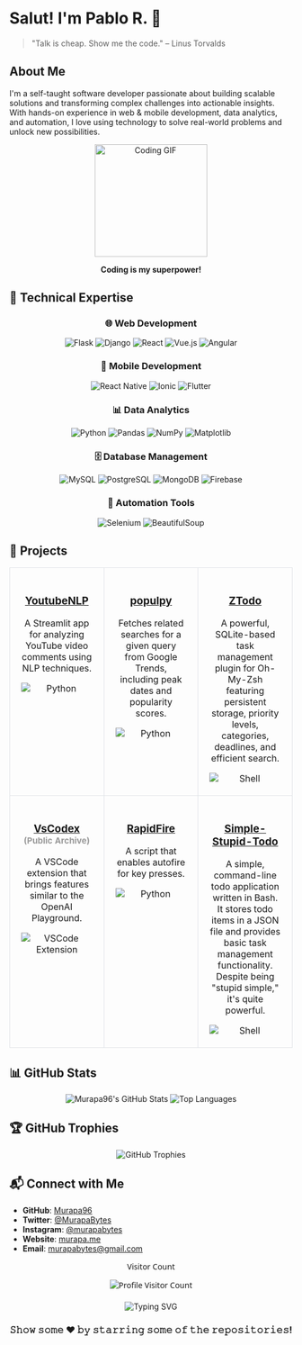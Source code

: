 # Salut! I'm Pablo R. 🖖

> "Talk is cheap. Show me the code." – Linus Torvalds

## About Me
I'm a self-taught software developer passionate about building scalable solutions and transforming complex challenges into actionable insights. With hands-on experience in web & mobile development, data analytics, and automation, I love using technology to solve real-world problems and unlock new possibilities.

<div align="center">
  <img src="https://media.giphy.com/media/13HgwGsXF0aiGY/giphy.gif" alt="Coding GIF" width="200"/>
  <p><strong>Coding is my superpower!</strong></p>
</div>


## 🔧 Technical Expertise
<div align="center">

### 🌐 Web Development
<p>
  <img src="https://img.shields.io/badge/Flask-%23000.svg?style=flat&logo=flask" alt="Flask" />
  <img src="https://img.shields.io/badge/Django-%23092E20.svg?style=flat&logo=django&logoColor=white" alt="Django" />
  <img src="https://img.shields.io/badge/React-%2361DAFB.svg?style=flat&logo=react&logoColor=black" alt="React" />
  <img src="https://img.shields.io/badge/Vue.js-%234FC08D.svg?style=flat&logo=vue.js&logoColor=white" alt="Vue.js" />
  <img src="https://img.shields.io/badge/Angular-%23DD0031.svg?style=flat&logo=angular&logoColor=white" alt="Angular" />
</p>

### 📱 Mobile Development
<p>
  <img src="https://img.shields.io/badge/React%20Native-%2361DAFB.svg?style=flat&logo=react" alt="React Native" />
  <img src="https://img.shields.io/badge/Ionic-%233880FF.svg?style=flat&logo=ionic&logoColor=white" alt="Ionic" />
  <img src="https://img.shields.io/badge/Flutter-%2302569B.svg?style=flat&logo=flutter&logoColor=white" alt="Flutter" />
</p>

### 📊 Data Analytics
<p>
  <img src="https://img.shields.io/badge/Python-%233776AB.svg?style=flat&logo=python&logoColor=white" alt="Python" />
  <img src="https://img.shields.io/badge/Pandas-%23150458.svg?style=flat&logo=pandas&logoColor=white" alt="Pandas" />
  <img src="https://img.shields.io/badge/NumPy-%23013243.svg?style=flat&logo=numpy&logoColor=white" alt="NumPy" />
  <img src="https://img.shields.io/badge/Matplotlib-%2344A833.svg?style=flat&logo=plotly&logoColor=white" alt="Matplotlib" />
</p>

### 🗄️ Database Management
<p>
  <img src="https://img.shields.io/badge/MySQL-%234479A1.svg?style=flat&logo=mysql&logoColor=white" alt="MySQL" />
  <img src="https://img.shields.io/badge/PostgreSQL-%234169E1.svg?style=flat&logo=postgresql&logoColor=white" alt="PostgreSQL" />
  <img src="https://img.shields.io/badge/MongoDB-%2347A248.svg?style=flat&logo=mongodb&logoColor=white" alt="MongoDB" />
  <img src="https://img.shields.io/badge/Firebase-%23FFCA28.svg?style=flat&logo=firebase&logoColor=black" alt="Firebase" />
</p>

### 🤖 Automation Tools
<p>
  <img src="https://img.shields.io/badge/Selenium-%2343B02A.svg?style=flat&logo=selenium&logoColor=white" alt="Selenium" />
  <img src="https://img.shields.io/badge/BeautifulSoup-%23FFD43B.svg?style=flat&logo=python&logoColor=black" alt="BeautifulSoup" />
</p>
</div>

## 📌 Projects

<!-- Use table-layout: fixed and a fixed width to ensure consistent column sizes -->
<table align="center" style="table-layout: fixed; width: 100%;">
  <!-- First row of projects -->
  <tr>
    <td style="width: 33%;max-width: 33%; vertical-align: top; border: 1px solid #e1e4e8; border-radius: 10px; padding: 20px; text-align: center; word-wrap: break-word; white-space: normal;">
      <h3><a href="https://github.com/Murapa96/YoutubeNLP">YoutubeNLP</a></h3>
      <p>A Streamlit app for analyzing YouTube video comments using NLP techniques.</p>
      <img style="display: block; margin: 0 auto;" src="https://img.shields.io/badge/Python-%233776AB.svg?style=flat&logo=python&logoColor=white" alt="Python">
    </td>
    <td style="width: 33%;max-width: 33%; vertical-align: top; border: 1px solid #e1e4e8; border-radius: 10px; padding: 20px; text-align: center; word-wrap: break-word; white-space: normal;">
      <h3><a href="https://github.com/Murapa96/populpy">populpy</a></h3>
      <p>Fetches related searches for a given query from Google Trends, including peak dates and popularity scores.</p>
      <img style="display: block; margin: 0 auto;" src="https://img.shields.io/badge/Python-%233776AB.svg?style=flat&logo=python&logoColor=white" alt="Python">
    </td>
    <td style="width: 33%; max-width: 33%;vertical-align: top; border: 1px solid #e1e4e8; border-radius: 10px; padding: 20px; text-align: center; word-wrap: break-word; white-space: normal;">
      <h3><a href="https://github.com/Murapa96/ZTodo">ZTodo</a></h3>
      <p>A powerful, SQLite-based task management plugin for Oh-My-Zsh featuring persistent storage, priority levels, categories, deadlines, and efficient search.</p>
      <img style="display: block; margin: 0 auto;" src="https://img.shields.io/badge/Shell-%23E34F26.svg?style=flat&logo=gnu-bash&logoColor=white" alt="Shell">
    </td>
  </tr>
  <!-- Second row of projects -->
  <tr>
    <td style="width: 33%; max-width: 33%;vertical-align: top; border: 1px solid #e1e4e8; border-radius: 10px; padding: 20px; text-align: center; word-wrap: break-word; white-space: normal;">
      <h3><a href="https://github.com/Murapa96/VsCodex">VsCodex</a> <span style="font-size:0.8em;color:#999;">(Public Archive)</span></h3>
      <p>A VSCode extension that brings features similar to the OpenAI Playground.</p>
      <img style="display: block; margin: 0 auto;" src="https://img.shields.io/badge/VSCode_Extension-blue?style=flat&logo=visual-studio-code" alt="VSCode Extension">
    </td>
    <td style="width: 33%; max-width: 33%;vertical-align: top; border: 1px solid #e1e4e8; border-radius: 10px; padding: 20px; text-align: center; word-wrap: break-word; white-space: normal;">
      <h3><a href="https://github.com/Murapa96/RapidFire">RapidFire</a></h3>
      <p>A script that enables autofire for key presses.</p>
      <img style="display: block; margin: 0 auto;" src="https://img.shields.io/badge/Python-%233776AB.svg?style=flat&logo=python&logoColor=white" alt="Python">
    </td>
    <td style="width: 33%; max-width: 33%; vertical-align: top; border: 1px solid #e1e4e8; border-radius: 10px; padding: 20px; text-align: center; word-wrap: break-word; white-space: normal;">
      <h3><a href="https://github.com/Murapa96/Simple-Stupid-Todo">Simple-Stupid-Todo</a></h3>
      <p>A simple, command-line todo application written in Bash. It stores todo items in a JSON file and provides basic task management functionality. Despite being "stupid simple," it's quite powerful.</p>
      <img style="display: block; margin: 0 auto;" src="https://img.shields.io/badge/Shell-%23E34F26.svg?style=flat&logo=gnu-bash&logoColor=white" alt="Shell">
    </td>
  </tr>
</table>

## 📊 GitHub Stats
<div align="center">
  <img src="https://github-readme-stats.vercel.app/api?username=Murapa96&show_icons=true&theme=radical" alt="Murapa96's GitHub Stats" />
  <img src="https://github-readme-stats.vercel.app/api/top-langs/?username=Murapa96&layout=compact&theme=radical" alt="Top Languages" />
</div>

## 🏆 GitHub Trophies
<div align="center">
  <img src="https://github-profile-trophy.vercel.app/?username=Murapa96&theme=radical" alt="GitHub Trophies" />
</div>

## 📬 Connect with Me
- **GitHub**: [Murapa96](https://github.com/Murapa96)  
- **Twitter**: [@MurapaBytes](https://twitter.com/MurapaBytes)  
- **Instagram**: [@murapabytes](https://www.instagram.com/murapabytes/)  
- **Website**: [murapa.me](https://murapa.me)  
- **Email**: [murapabytes@gmail.com](mailto:murapabytes@gmail.com)

<div align="center" style="font-family: 'Segoe UI', Tahoma, Geneva, Verdana, sans-serif;">
  <p>Visitor Count</p>
  <img src="https://profile-counter.glitch.me/murapa96/count.svg" alt="Profile Visitor Count" />
</div>

<!-- Fun Gimmicks -->

<div align="center" style="margin-top: 20px;">
  <img src="https://readme-typing-svg.demolab.com?font=Fira+Code&size=22&pause=1000&color=F7DF1E&center=true&vCenter=true&width=435&lines=Passionate+About+Code;Always+Learning;Keep+Calm+and+Code+On" alt="Typing SVG" />
</div>
<div align="center">

### 𝚂𝚑𝚘𝚠 𝚜𝚘𝚖𝚎 ❤️ 𝚋𝚢 𝚜𝚝𝚊𝚛𝚛𝚒𝚗𝚐 𝚜𝚘𝚖𝚎 𝚘𝚏 𝚝𝚑𝚎 𝚛𝚎𝚙𝚘𝚜𝚒𝚝𝚘𝚛𝚒𝚎𝚜!

</div>
